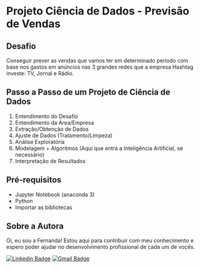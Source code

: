 # Projeto Ciência de Dados - Previsão de Vendas
## Desafio
Conseguir prever as vendas que vamos ter em determinado período com base nos gastos em anúncios nas 3 grandes redes que a empresa Hashtag investe: TV, Jornal e Rádio. 

## Passo a Passo de um Projeto de Ciência de Dados
1) Entendimento do Desafio
2) Entendimento da Área/Empresa
3) Extração/Obtenção de Dados
4) Ajuste de Dados (Tratamento/Limpeza)
5) Análise Exploratória
6) Modelagem + Algoritmos (Aqui que entra a Inteligência Artificial, se necessário)
7) Interpretação de Resultados

## Pré-requisitos 
- Jupyter Notebook (anaconda 3)
- Python
- Importar as bibliotecas 

## Sobre a Autora
Oi, eu sou a Fernanda! Estou aqui para contribuir com meu conhecimento e espero poder ajudar no desenvolvimento profissional de cada um de vocês.

[![Linkedin Badge](https://img.shields.io/badge/-Fernanda_Maki_Hirose-blue?style=flat-square&logo=Linkedin&logoColor=white&link=https://www.linkedin.com/in/fernanda-maki-hirose-801117208/)](https://www.linkedin.com/in/fernanda-maki-hirose-801117208/)  [![Gmail Badge](https://img.shields.io/badge/-femahi2020@gmail.com-c14438?style=flat-square&logo=Gmail&logoColor=white&link=mailto:femahi2020@gmail.com)](mailto:femahi2020@gmail.com)
